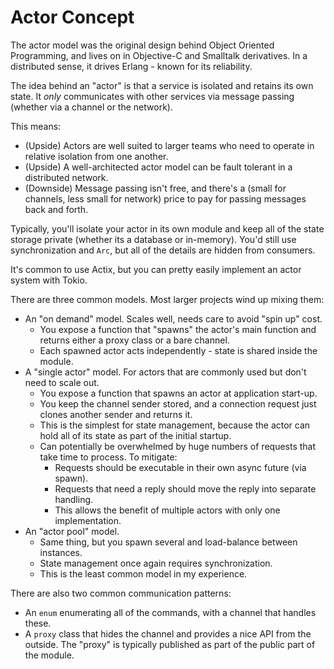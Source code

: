 # Actor Concept

The actor model was the original design behind Object Oriented Programming, and lives on in Objective-C and Smalltalk derivatives. In a distributed sense, it drives Erlang - known for its reliability.

The idea behind an "actor" is that a service is isolated and retains its own state. It *only* communicates with other services via message passing (whether via a channel or the network).

This means:

* (Upside) Actors are well suited to larger teams who need to operate in relative isolation from one another.
* (Upside) A well-architected actor model can be fault tolerant in a distributed network.
* (Downside) Message passing isn't free, and there's a (small for channels, less small for network) price to pay for passing messages back and forth.

Typically, you'll isolate your actor in its own module and keep all of the state storage private (whether its a database or in-memory). You'd still use synchronization and `Arc`, but all of the details are hidden from consumers.

It's common to use Actix, but you can pretty easily implement an actor system with Tokio.

There are three common models. Most larger projects wind up mixing them:

* An "on demand" model. Scales well, needs care to avoid "spin up" cost.
    * You expose a function that "spawns" the actor's main function and returns either a proxy class or a bare channel.
    * Each spawned actor acts independently - state is shared inside the module.
* A "single actor" model. For actors that are commonly used but don't need to scale out.
    * You expose a function that spawns an actor at application start-up.
    * You keep the channel sender stored, and a connection request just clones another sender and returns it.
    * This is the simplest for state management, because the actor can hold all of its state as part of the initial startup.
    * Can potentially be overwhelmed by huge numbers of requests that take time to process. To mitigate:
        * Requests should be executable in their own async future (via spawn).
        * Requests that need a reply should move the reply into separate handling.
        * This allows the benefit of multiple actors with only one implementation.
* An "actor pool" model.
    * Same thing, but you spawn several and load-balance between instances.
    * State management once again requires synchronization.
    * This is the least common model in my experience.

There are also two common communication patterns:

* An `enum` enumerating all of the commands, with a channel that handles these.
* A `proxy` class that hides the channel and provides a nice API from the outside. The "proxy" is typically published as part of the public part of the module.
